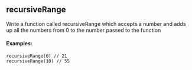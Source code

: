 <h2>recursiveRange</h2>
<p>Write a function called recursiveRange which accepts a number and adds up all the numbers from 0 to the number passed to the function</p>

<h4>Examples:</h4>

```
recursiveRange(6) // 21
recursiveRange(10) // 55
```
